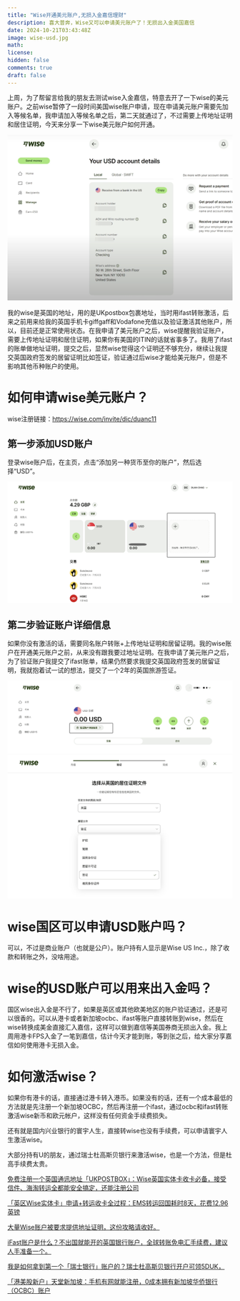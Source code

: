 ```yaml
---
title: "Wise开通美元账户,无损入金嘉信理财"
description: 喜大普奔，Wise又可以申请美元账户了！无损出入金美国嘉信
date: 2024-10-21T03:43:48Z
image: wise-usd.jpg
math: 
license: 
hidden: false
comments: true
draft: false
---
```



上周，为了帮留言给我的朋友去测试wise入金嘉信，特意去开了一下wise的美元账户。之前wise暂停了一段时间美国wise账户申请，现在申请美元账户需要先加入等候名单，我申请加入等候名单之后，第二天就通过了，不过需要上传地址证明和居住证明，今天来分享一下wise美元账户如何开通。

![](wise-usd.jpg)

我的wise是英国的地址，用的是UKpostbox包裹地址，当时用ifast转账激活，后来之前用来给我的英国手机卡giffgaff和Vodafone充值以及验证激活其他账户，所以，目前还是正常使用状态。在我申请了美元账户之后，wise提醒我验证账户，需要上传地址证明和居住证明，如果你有美国的ITIN的话就省事多了。我用了ifast的账单做地址证明，提交之后，显然wise觉得这个证明还不够充分，继续让我提交英国政府签发的居留证明比如签证，验证通过后wise才能给美元账户，但是不影响其他币种账户的使用。

# 如何申请wise美元账户？
wise注册链接：https://wise.com/invite/dic/duanc11

## 第一步添加USD账户

登录wise账户后，在主页，点击“添加另一种货币至你的账户”，然后选择“USD”。

![](open-usd.jpg)

## 第二步验证账户详细信息

如果你没有激活的话，需要同名账户转账+上传地址证明和居留证明。我的wise账户在开通美元账户之前，从来没有跟我要过地址证明。在我申请了美元账户之后，为了验证账户我提交了ifast账单，结果仍然要求我提交英国政府签发的居留证明，我就抱着试一试的想法，提交了一个2年的英国旅游签证。

![alt text](image-1.png)
![alt text](image.png)

# wise国区可以申请USD账户吗？

可以，不过是商业账户（也就是公户）。账户持有人显示是Wise US Inc.，除了收款和转账之外，没啥用途。

# wise的USD账户可以用来出入金吗？

国区wise出入金是不行了，如果是英区或其他欧美地区的账户验证通过，还是可以很香的。可以从港卡或者新加坡ocbc、ifast等账户直接转账到wise，然后在wise转换成美金直接汇入嘉信，这样可以做到嘉信等美国券商无损出入金。我上周用港卡FPS入金了一笔到嘉信，估计今天才能到账，等到张之后，给大家分享嘉信如何使用港卡无损入金。

# **如何激活wise？**

如果你有港卡的话，直接通过港卡转入港币。如果没有的话，还有一个成本最低的方法就是先注册一个新加坡OCBC，然后再注册一个ifast，通过ocbc和ifast转账激活wise新币和欧元帐户，这样没有任何资金手续费损失。

还有就是国内兴业银行的寰宇人生，直接转wise也没有手续费，可以申请寰宇人生激活wise。

大部分持有U的朋友，通过瑞士杜高斯贝银行来激活wise，也是一个方法，但是杜高手续费太贵。

[免费注册一个英国通讯地址「UKPOSTBOX」：Wise英国实体卡收卡必备，接受信件、海淘转运全都能安全搞定，还能注册公司](http://mp.weixin.qq.com/s?__biz=MjM5MTM0NTgxNQ==&mid=2648636651&idx=1&sn=15e261d884dc756b494345d1d8d90ceb&chksm=be9ca11389eb28054e373f7f24a77b7b914e06fdf2c84c03d8de7f5d3006c3033b1011358986#rd)

[「英区Wise实体卡」申请+转运收卡全过程：EMS转运回国耗时8天，花费12.96英镑](http://mp.weixin.qq.com/s?__biz=MjM5MTM0NTgxNQ==&mid=2648636672&idx=1&sn=e10f4522c7b073df64c8cf547ea6db6e&chksm=be9ca0f889eb29ee4c478bb463fbe1324c0b6c90915666fb2b2972a555291901bda95688c17b#rd)

[大量Wise账户被要求提供地址证明，这份攻略请收好。](http://mp.weixin.qq.com/s?__biz=MjM5MTM0NTgxNQ==&mid=2648638188&idx=1&sn=19a5c00ce4d8545258fd3aff8a8750ab&chksm=be9d5f1489ead6021f24ec214ee7653063e1b72a641c4086dd636d8dd280ba0509bf75cc81eb#rd)

[iFast账户是什么？不出国就能开的英国银行账户，全球转账免电汇手续费，建议人手准备一个。](http://mp.weixin.qq.com/s?__biz=MjM5MTM0NTgxNQ==&mid=2648636330&idx=1&sn=9d1fac0d8ea8609dd635d22a1180e604&chksm=be9ca65289eb2f4466db03c575ea005c209678b9fbfa168c6eb7c673db189577a13dc1d77062#rd)

[我是如何拿到第一个「瑞士银行」账户的？瑞士杜高斯贝银行开户可领5DUK，](http://mp.weixin.qq.com/s?__biz=MjM5MTM0NTgxNQ==&mid=2648637089&idx=1&sn=2a65d00dcbe7c94a0b827bf3813c5ab7&chksm=be9ca35989eb2a4ffefc8729d23f7f2d9d682347210cd46bc4f9db7b9ca981bf84e7647c1c2d#rd)

[「港美股新户」天堂新加坡：手机有网就能注册，0成本拥有新加坡华侨银行（OCBC）账户](http://mp.weixin.qq.com/s?__biz=MjM5MTM0NTgxNQ==&mid=2648636896&idx=1&sn=7df56c73e8531f81108a0b032e7d9896&chksm=be9ca01889eb290e535beceff13ddcde6f9a19e555948d68c11140479c17a38a7546c1b8c290#rd)